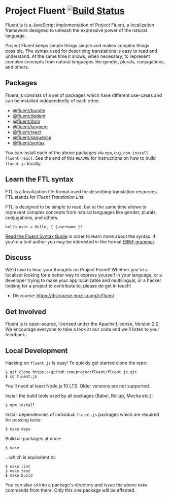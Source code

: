 Project Fluent [![Build Status][travisimage]][travislink]
=========================================================

[travisimage]: https://travis-ci.org/projectfluent/fluent.js.svg?branch=master
[travislink]: https://travis-ci.org/projectfluent/fluent.js

Fluent.js is a JavaScript implementation of Project Fluent, a localization
framework designed to unleash the expressive power of the natural language.

Project Fluent keeps simple things simple and makes complex things possible.
The syntax used for describing translations is easy to read and understand.  At
the same time it allows, when necessary, to represent complex concepts from
natural languages like gender, plurals, conjugations, and others.


Packages
--------

Fluent.js consists of a set of packages which have different use-cases and can
be installed independently of each other.

  - [@fluent/bundle](https://github.com/projectfluent/fluent.js/tree/master/fluent-bundle)
  - [@fluent/dedent](https://github.com/projectfluent/fluent.js/tree/master/fluent-dedent)
  - [@fluent/dom](https://github.com/projectfluent/fluent.js/tree/master/fluent-dom)
  - [@fluent/langneg](https://github.com/projectfluent/fluent.js/tree/master/fluent-langneg)
  - [@fluent/react](https://github.com/projectfluent/fluent.js/tree/master/fluent-react)
  - [@fluent/sequence](https://github.com/projectfluent/fluent.js/tree/master/fluent-sequence)
  - [@fluent/syntax](https://github.com/projectfluent/fluent.js/tree/master/fluent-syntax)

You can install each of the above packages via `npm`, e.g. `npm install
fluent-react`.  See the end of this `README` for instructions on how to build
`fluent.js` locally.


Learn the FTL syntax
--------------------

FTL is a localization file format used for describing translation resources.
FTL stands for _Fluent Translation List_.

FTL is designed to be simple to read, but at the same time allows to represent
complex concepts from natural languages like gender, plurals, conjugations,
and others.

    hello-user = Hello, { $username }!

[Read the Fluent Syntax Guide][] in order to learn more about the syntax.  If
you're a tool author you may be interested in the formal [EBNF grammar][].

[Read the Fluent Syntax Guide]: https://projectfluent.org/fluent/guide/
[EBNF grammar]: https://github.com/projectfluent/fluent/tree/master/spec


Discuss
-------

We'd love to hear your thoughts on Project Fluent!  Whether you're a localizer looking 
for a better way to express yourself in your language, or a developer trying to 
make your app localizable and multilingual, or a hacker looking for a project 
to contribute to, please do get in touch!

 - Discourse: https://discourse.mozilla.org/c/fluent


Get Involved
------------

Fluent.js is open-source, licensed under the Apache License, Version 2.0.  We 
encourage everyone to take a look at our code and we'll listen to your 
feedback.


Local Development
-----------------

Hacking on `fluent.js` is easy! To quickly get started clone the repo:

    $ git clone https://github.com/projectfluent/fluent.js.git
    $ cd fluent.js

You'll need at least Node.js 10 LTS. Older versions are not supported.

Install the build tools used by all packages (Babel, Rollup, Mocha etc.):

    $ npm install

Install dependencies of individual `fluent.js` packages which are required for
passing tests:

    $ make deps

Build all packages at once:

    $ make

…which is equivalent to:

    $ make lint
    $ make test
    $ make build

You can also `cd` into a package's directory and issue the above `make`
commands from there.  Only this one package will be affected.
